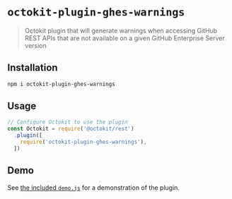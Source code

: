 # `octokit-plugin-ghes-warnings`

> Octokit plugin that will generate warnings when accessing GitHub REST APIs that are not available on a given GitHub Enterprise Server version

## Installation

```bash
npm i octokit-plugin-ghes-warnings
```

## Usage

```javascript
// Configure Octokit to use the plugin
const Octokit = require('@octokit/rest')
  .plugin([
    require('octokit-plugin-ghes-warnings'),
  ])
```


## Demo

See [the included `demo.js`](demo.js) for a demonstration of the plugin.
